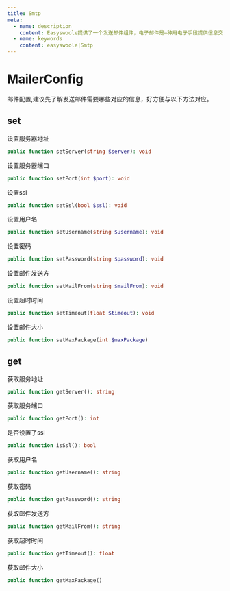 ```yaml
---
title: Smtp
meta:
  - name: description
    content: Easyswoole提供了一个发送邮件组件，电子邮件是—种用电子手段提供信息交换的通信方式，是互联网应用最广的服务。电子邮件几乎是每个web应用程序不可或缺的，无论是时事通讯还是订单确认。本组件采用swoole协程客户端实现了电子邮件的发送。
  - name: keywords
    content: easyswoole|Smtp
---
```


# MailerConfig
邮件配置,建议先了解发送邮件需要哪些对应的信息，好方便与以下方法对应。
## set

设置服务器地址
```php
public function setServer(string $server): void
```

设置服务器端口
```php
public function setPort(int $port): void
```

设置ssl
```php
public function setSsl(bool $ssl): void
```

设置用户名
```php
public function setUsername(string $username): void
```

设置密码
```php
public function setPassword(string $password): void
```

设置邮件发送方
```php
public function setMailFrom(string $mailFrom): void
```

设置超时时间
```php
public function setTimeout(float $timeout): void
```

设置邮件大小
```php
public function setMaxPackage(int $maxPackage)
```

## get

获取服务地址
```php
public function getServer(): string
```

获取服务端口
```php
public function getPort(): int
```

是否设置了ssl
```php
public function isSsl(): bool
```

获取用户名
```php
public function getUsername(): string
```

获取密码
```php
public function getPassword(): string
```

获取邮件发送方
```php
public function getMailFrom(): string
```

获取超时时间
```php
public function getTimeout(): float
```

获取邮件大小
```php
public function getMaxPackage()
```
